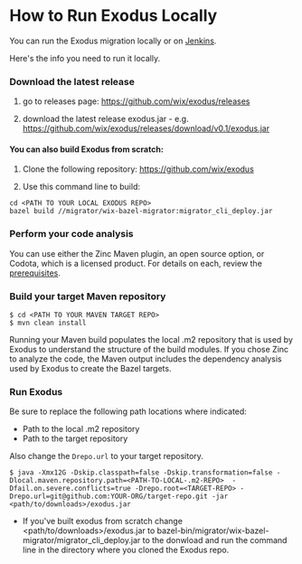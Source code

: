 # How to Run Exodus Locally

You can run the Exodus migration locally or on [Jenkins](how-to-run-migration-jenkins.md). 

Here's the info you need to run it locally.

### Download the latest release

1. go to releases page: <a href="https://github.com/wix/exodus/releases">https://github.com/wix/exodus/releases</a>

2. download the latest release exodus.jar - e.g. <a href="https://github.com/wix/exodus/releases/download/v0.1/exodus.jar">https://github.com/wix/exodus/releases/download/v0.1/exodus.jar</a>

#### You can also build Exodus from scratch:

1. Clone the following repository:
<a href="https://github.com/wix/exodus">https://github.com/wix/exodus</a>

2. Use this command line to build:  
```
cd <PATH TO YOUR LOCAL EXODUS REPO>
bazel build //migrator/wix-bazel-migrator:migrator_cli_deploy.jar
```

### Perform your code analysis
You can use either the Zinc Maven plugin, an open source option, or Codota, which is a licensed product. For details on each, review the [prerequisites](prerequisites.md). 

### Build your target Maven repository

```
$ cd <PATH TO YOUR MAVEN TARGET REPO>
$ mvn clean install
```
Running your Maven build populates the local .m2 repository that is used by Exodus to understand the structure of the build modules.
If you chose Zinc to analyze the code, the Maven output includes the dependency analysis used by Exodus to create the Bazel targets.


### Run Exodus

Be sure to replace the following path locations where indicated:
* Path to the local .m2 repository
* Path to the target repository

Also change the `Drepo.url` to your target repository.

```
$ java -Xmx12G -Dskip.classpath=false -Dskip.transformation=false -Dlocal.maven.repository.path=<PATH-TO-LOCAL-.m2-REPO>  -Dfail.on.severe.conflicts=true -Drepo.root=<TARGET-REPO> -Drepo.url=git@github.com:YOUR-ORG/target-repo.git -jar <path/to/downloads>/exodus.jar
```

* If you've built exodus from scratch change <path/to/downloads>/exodus.jar to bazel-bin/migrator/wix-bazel-migrator/migrator_cli_deploy.jar to the donwload and run the command line in the directory where you cloned the Exodus repo.
